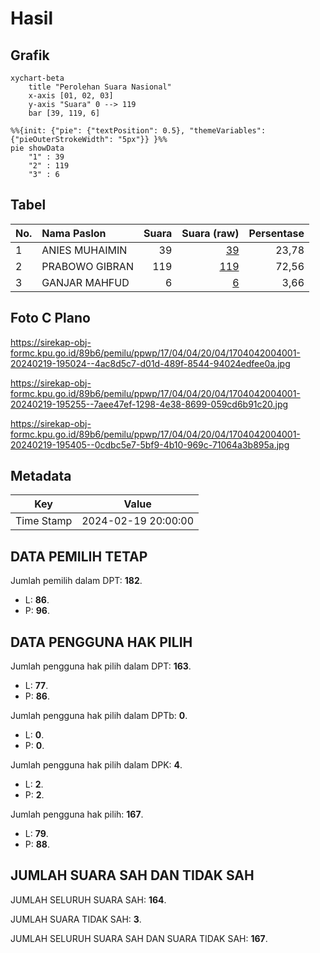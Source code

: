 # Hasil

## Grafik

```mermaid
xychart-beta
    title "Perolehan Suara Nasional"
    x-axis [01, 02, 03]
    y-axis "Suara" 0 --> 119
    bar [39, 119, 6]
```

```mermaid
%%{init: {"pie": {"textPosition": 0.5}, "themeVariables": {"pieOuterStrokeWidth": "5px"}} }%%
pie showData
    "1" : 39
    "2" : 119
    "3" : 6
```

## Tabel

| No. | Nama Paslon    | Suara | Suara (raw) | Persentase |
|:--- |:-------------- | -----:| -----------:| ----------:|
| 1   | ANIES MUHAIMIN | 39    | [39][p-1]   | 23,78      |
| 2   | PRABOWO GIBRAN | 119   | [119][p-2]  | 72,56      |
| 3   | GANJAR MAHFUD  | 6     | [6][p-3]    | 3,66       |


[p-1]: https://github.com/gigit-pemilu/pemilu-2024/blob/main/pilpres/hitung-suara/sub/17-bengkulu/sub/04-kaur/sub/04-kaur-tengah/sub/2004-kemang-manis/sub/001-tps/sub/paslon-1.txt
[p-2]: https://github.com/gigit-pemilu/pemilu-2024/blob/main/pilpres/hitung-suara/sub/17-bengkulu/sub/04-kaur/sub/04-kaur-tengah/sub/2004-kemang-manis/sub/001-tps/sub/paslon-2.txt
[p-3]: https://github.com/gigit-pemilu/pemilu-2024/blob/main/pilpres/hitung-suara/sub/17-bengkulu/sub/04-kaur/sub/04-kaur-tengah/sub/2004-kemang-manis/sub/001-tps/sub/paslon-3.txt

## Foto C Plano

https://sirekap-obj-formc.kpu.go.id/89b6/pemilu/ppwp/17/04/04/20/04/1704042004001-20240219-195024--4ac8d5c7-d01d-489f-8544-94024edfee0a.jpg

https://sirekap-obj-formc.kpu.go.id/89b6/pemilu/ppwp/17/04/04/20/04/1704042004001-20240219-195255--7aee47ef-1298-4e38-8699-059cd6b91c20.jpg

https://sirekap-obj-formc.kpu.go.id/89b6/pemilu/ppwp/17/04/04/20/04/1704042004001-20240219-195405--0cdbc5e7-5bf9-4b10-969c-71064a3b895a.jpg


## Metadata

| Key        | Value               |
| ---------- | ------------------- |
| Time Stamp | 2024-02-19 20:00:00 |


## DATA PEMILIH TETAP

Jumlah pemilih dalam DPT: **182**.
 * L: **86**.
 * P: **96**.

## DATA PENGGUNA HAK PILIH

Jumlah pengguna hak pilih dalam DPT: **163**.
 * L: **77**.
 * P: **86**.

Jumlah pengguna hak pilih dalam DPTb: **0**.
 * L: **0**.
 * P: **0**.

Jumlah pengguna hak pilih dalam DPK: **4**.
 * L: **2**.
 * P: **2**.

Jumlah pengguna hak pilih: **167**.
 * L: **79**.
 * P: **88**.

## JUMLAH SUARA SAH DAN TIDAK SAH

JUMLAH SELURUH SUARA SAH: **164**.

JUMLAH SUARA TIDAK SAH: **3**.

JUMLAH SELURUH SUARA SAH DAN SUARA TIDAK SAH: **167**.


